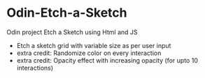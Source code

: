 # Odin-Etch-a-Sketch
Odin project Etch a Sketch using Html and JS

- Etch a sketch grid with variable size as per user input
- extra credit: Randomize color on every interaction
- extra credit: Opacity effect with increasing opacity (for upto 10 interactions)
